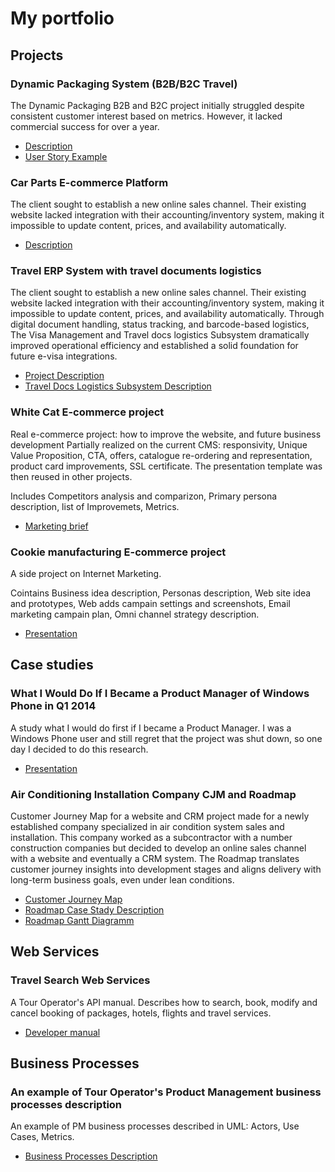 # My portfolio
## Projects

### Dynamic Packaging System (B2B/B2C Travel)

The Dynamic Packaging B2B and B2C project initially struggled despite consistent customer interest based on metrics. However, it lacked commercial success for over a year.
- [Description](https://scheglov.com/portfolio_project1/)
- [User Story Example](https://github.com/SergeiScheglov/portfolio/blob/main/Dynamic_Packages_User_Story_Example.pdf/)

### Car Parts E-commerce Platform

The client sought to establish a new online sales channel. Their existing website lacked integration with their accounting/inventory system, making it impossible to update content, prices, and availability automatically.
- [Description](https://scheglov.com/portfolio_project2/)

### Travel ERP System with travel documents logistics

The client sought to establish a new online sales channel. Their existing website lacked integration with their accounting/inventory system, making it impossible to update content, prices, and availability automatically.
Through digital document handling, status tracking, and barcode-based logistics, The Visa Management and Travel docs logistics Subsystem dramatically improved operational efficiency and established a solid foundation for future e-visa integrations.
- [Project Description](https://scheglov.com/portfolio_project3/)
- [Travel Docs Logistics Subsystem  Description](https://scheglov.com/portfolio_project4/)

### White Cat E-commerce project
Real e-commerce project: how to improve the website, and future business development Partially realized on the current CMS: responsivity, Unique Value Proposition, CTA, offers, catalogue re-ordering and representation, product card improvements, SSL certificate. The presentation template was then reused in other projects.

Includes Competitors analysis and comparizon, Primary persona description, list of Improvemets, Metrics.
- [Marketing brief](https://github.com/SergeiScheglov/portfolio/blob/main/whitecat_e-commerce_project.pdf)

### Cookie manufacturing E-commerce project
A side project on Internet Marketing.

Cointains Business idea description, Personas description, Web site idea and prototypes, Web adds campain settings and screenshots, Email marketing campain plan, Omni channel strategy description.
- [Presentation](https://github.com/SergeiScheglov/portfolio/blob/main/Cookie%20manufacturing_Marketing_Project.pdf)

## Case studies

### What I Would Do If I Became a Product Manager of Windows Phone in Q1 2014

A study what I would do first if I became a Product Manager. I was a Windows Phone user and still regret that the project was shut down, so one day I decided to do this research.
- [Presentation](https://github.com/SergeiScheglov/portfolio/blob/main/what_i_would_do_if_i_became_a_pm_of_wp.pdf)

### Air Conditioning Installation Company CJM and Roadmap

Customer Journey Map for a website and CRM project made for a newly established company specialized in air condition system sales and installation. This company worked as a subcontractor with a number construction companies but decided to develop an online sales channel with a website and eventually a CRM system.
The Roadmap translates customer journey insights into development stages and aligns delivery with long-term business goals, even under lean conditions.

- [Customer Journey Map](https://github.com/SergeiScheglov/portfolio/blob/main/Air_Conditioning_CJM.pdf)
- [Roadmap Case Stady Description](https://github.com/SergeiScheglov/portfolio/blob/main/Case_Study_Air_Conditioning_Company_Roadmap.pdf)
- [Roadmap Gantt Diagramm](https://github.com/SergeiScheglov/portfolio/blob/main/Roadmap_Air_Conditioning_Company.pdf)


## Web Services
### Travel Search Web Services
A Tour Operator's API manual. Describes how to search, book, modify and cancel booking of packages, hotels, flights and travel services.
- [Developer manual](https://github.com/SergeiScheglov/portfolio/blob/main/travel-search-web-services.pdf)


## Business Processes
### An example of Tour Operator's Product Management business processes description
An example of PM business processes described in UML: Actors, Use Cases, Metrics. 
- [Business Processes Description](https://github.com/SergeiScheglov/portfolio/blob/main/Tour_Operators_Product_Management_Business_Processes.pdf)
